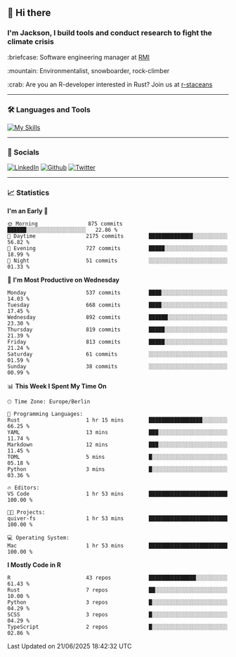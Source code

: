 ## :wave: Hi there
### I'm Jackson, I build tools and conduct research to fight the climate crisis
<p> :briefcase: Software engineering manager at <a href="https://rmi.org/" alt="RMI">RMI</a></p>
<p> :mountain: Environmentalist, snowboarder, rock-climber</p>
<p> :crab: Are you an R-developer interested in Rust? Join us at <a href="https://github.com/r-staceans" alt="r-staceans">r-staceans</a></p>

---

### :hammer_and_wrench: Languages and Tools

[![My Skills](https://skillicons.dev/icons?i=r,python,rust,docker,svelte,js,neovim,azure,postgresql,kubernetes,html,css&perline=6&theme=dark)](https://skillicons.dev)

---

### :iphone: Socials

[![LinkedIn](https://skillicons.dev/icons?i=linkedin&theme=dark)](https://www.linkedin.com/in/jackson-hoffart/) 
[![Github](https://skillicons.dev/icons?i=github&theme=dark)](https://github.com/jdhoffa) 
[![Twitter](https://skillicons.dev/icons?i=twitter&theme=dark)](https://twitter.com/jdhoffart) 

---

### :chart_with_upwards_trend: Statistics

 
<!--START_SECTION:waka-->
**I'm an Early 🐤** 

```text
🌞 Morning                875 commits         ██████░░░░░░░░░░░░░░░░░░░   22.86 % 
🌆 Daytime                2175 commits        ██████████████░░░░░░░░░░░   56.82 % 
🌃 Evening                727 commits         █████░░░░░░░░░░░░░░░░░░░░   18.99 % 
🌙 Night                  51 commits          ░░░░░░░░░░░░░░░░░░░░░░░░░   01.33 % 
```
📅 **I'm Most Productive on Wednesday** 

```text
Monday                   537 commits         ████░░░░░░░░░░░░░░░░░░░░░   14.03 % 
Tuesday                  668 commits         ████░░░░░░░░░░░░░░░░░░░░░   17.45 % 
Wednesday                892 commits         ██████░░░░░░░░░░░░░░░░░░░   23.30 % 
Thursday                 819 commits         █████░░░░░░░░░░░░░░░░░░░░   21.39 % 
Friday                   813 commits         █████░░░░░░░░░░░░░░░░░░░░   21.24 % 
Saturday                 61 commits          ░░░░░░░░░░░░░░░░░░░░░░░░░   01.59 % 
Sunday                   38 commits          ░░░░░░░░░░░░░░░░░░░░░░░░░   00.99 % 
```


📊 **This Week I Spent My Time On** 

```text
🕑︎ Time Zone: Europe/Berlin

💬 Programming Languages: 
Rust                     1 hr 15 mins        █████████████████░░░░░░░░   66.25 % 
YAML                     13 mins             ███░░░░░░░░░░░░░░░░░░░░░░   11.74 % 
Markdown                 12 mins             ███░░░░░░░░░░░░░░░░░░░░░░   11.45 % 
TOML                     5 mins              █░░░░░░░░░░░░░░░░░░░░░░░░   05.18 % 
Python                   3 mins              █░░░░░░░░░░░░░░░░░░░░░░░░   03.36 % 

🔥 Editors: 
VS Code                  1 hr 53 mins        █████████████████████████   100.00 % 

🐱‍💻 Projects: 
quiver-fs                1 hr 53 mins        █████████████████████████   100.00 % 

💻 Operating System: 
Mac                      1 hr 53 mins        █████████████████████████   100.00 % 
```

**I Mostly Code in R** 

```text
R                        43 repos            ███████████████░░░░░░░░░░   61.43 % 
Rust                     7 repos             ██░░░░░░░░░░░░░░░░░░░░░░░   10.00 % 
Python                   3 repos             █░░░░░░░░░░░░░░░░░░░░░░░░   04.29 % 
SCSS                     3 repos             █░░░░░░░░░░░░░░░░░░░░░░░░   04.29 % 
TypeScript               2 repos             █░░░░░░░░░░░░░░░░░░░░░░░░   02.86 % 
```




 Last Updated on 21/06/2025 18:42:32 UTC
<!--END_SECTION:waka-->
